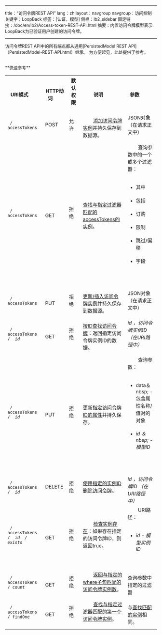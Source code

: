--- ---
title：“访问令牌REST API”
lang：zh
layout：navgroup
navgroup：访问控制
关键字：LoopBack
标签：[认证，模型]
侧栏：lb2_sidebar
固定链接：/doc/en/lb2/Access-token-REST-API.html
摘要：内置访问令牌模型表示LoopBack为已验证用户创建的访问令牌。
--- ---
访问令牌REST API中的所有端点都从通用[PersistedModel REST API]（PersistedModel-REST-API.html）继承。
为方便起见，此处提供了参考。

<br clear="all"/>
**快速参考**

<table>
  <tbody>
    <tr>
      <th> URI模式</ th>
      <th> HTTP动词</ th>
      <th>默认权限</ th>
      <th width =“200”>说明</ th>
      <th width =“300”>参数</ th>
    </ tr>
    <tr>
      <td> <code> / accessTokens </ code> </ td>
      <td> POST </ td>
      <td>允许</ td>
      <td>
        <a href="PersistedModel-REST-API.html#create-model-instance">添加访问令牌实例</a>并持久保存到数据源。
      </ td>
      <td> JSON对象（在请求正文中）</ td>
    </ t>
    <tr>
      <td> <code> / accessTokens </ code> </ td>
      <td> GET </ td>
      <td>拒绝</ td>
      <td> <a href="PersistedModel-REST-API.html#find-matching-instances">查找与指定过滤器匹配的accessTokens的实例</a>。</ td>
      <td>
        查询参数中的一个或多个过滤器：
        <ul>
          <li>其中</ li>
          <li>包括</ li>
          <li>订购</ li>
          <li>限制</ li>
          <li>跳过/偏移</ li>
          <li>字段</ li>
        </ ul>
      </ td>
    </ tr>
    <tr>
      <td> <code> / accessTokens </ code> </ td>
      <td> PUT </ td>
      <td>拒绝</ td>
      <td> <a href="PersistedModel-REST-API.html#update--insert-instance">更新/插入访问令牌实例</a>并持久保存到数据源。</ td>
      <td> JSON对象（在请求正文中）</ td>
    </ tr>
    <tr>
      <td> <code> / accessTokens / <em> id </ em> </ code> </ td>
      <td> GET </ td>
      <td>拒绝</ td>
      <td> <a href="PersistedModel-REST-API.html#find-instance-by-id">按ID查找访问令牌</a>：返回指定访问令牌实例ID的数据。</ td>
      <td> <em> id </ em>，访问令牌实例ID（在URI路径中）</ td>
    </ tr>
    <tr>
      <td> <code> / accessTokens / <em> id </ em> </ code> </ td>
      <td> PUT </ td>
      <td>拒绝</ td>
      <td> <a href="PersistedModel-REST-API.html#update-model-instance-attributes">更新指定访问令牌ID的属性</a>并持久保存。</ td>
      <td>
        查询参数：
        <ul>
          <li> data＆nbsp; - 包含属性名称/值对的对象</ li>
          <li> <em> id </ em>＆nbsp; - 模型ID </ li>
        </ ul>
      </ td>
    </ tr>
    <tr>
      <td> <code> / accessTokens / <em> id </ em> </ code> </ td>
      <td> DELETE </ td>
      <td>拒绝</ td>
      <td> <a href="PersistedModel-REST-API.html#delete-model-instance">使用指定的实例ID删除访问令牌</a>。</ td>
      <td> <em> id </ em>，访问令牌ID <em> </ em>（在URI路径中）</ td>
    </ tr>
    <tr>
      <td> <code> / accessTokens / <em> id </ em> / exists </ code> </ td>
      <td> GET </ td>
      <td>拒绝</ td>
      <td>
        <a href="PersistedModel-REST-API.html#check-instance-existence">检查实例存在</a>：如果存在指定的访问令牌ID，则返回true。
      </ td>
      <td>
        URI路径：
        <ul>
          <li> <em> id </ em> - 模型实例ID </ li>
        </ ul>
      </ td>
    </ tr>
    <tr>
      <td> <code> / accessTokens / count </ code> </ td>
      <td> GET </ td>
      <td>拒绝</ td>
      <td>
        <a href="PersistedModel-REST-API.html#get-instance-count">返回与指定的where子句匹配的访问令牌实例数</a>。
      </ td>
      <td>查询参数</ td>中指定的过滤器
    </ tr>
    <tr>
      <td> <code> / accessTokens / findOne </ code> </ td>
      <td> GET </ td>
      <td>拒绝</ td>
      <td>
        <a href="PersistedModel-REST-API.html#find-first-instance">查找与指定过滤器匹配的第一个访问令牌实例</a>。
      </ td>
      <td>与<a href="PersistedModel-REST-API.html#find-matching-instances">查找匹配的实例</a>相同。</ td>
    </ tr>
  </ tbody>
</ table>